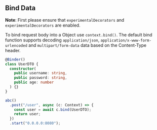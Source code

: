 ## Bind Data

**Note**: First please ensure that `experimentalDecorators` and `experimentalDecorators` are enabled.

To bind request body into a Object use `context.bind()`. The default bind function supports decoding `application/json`, `application/x-www-form-urlencoded` and `multipart/form-data` data based on the Content-Type header.

```ts
@Binder()
class UserDTO {
  constructor(
    public username: string,
    public password: string,
    public age: number
  ) {}
}

abc()
  .post("/user", async (c: Context) => {
    const user = await c.bind(UserDTO);
    return user;
  })
  .start("0.0.0.0:8080");
```
